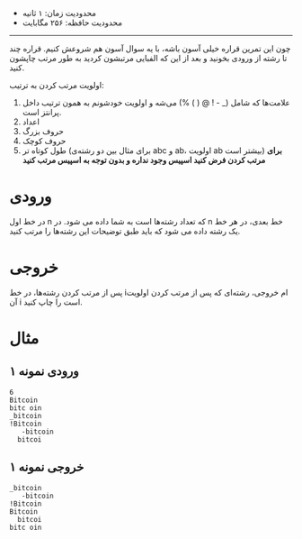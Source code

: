 + محدودیت زمان: ۱ ثانیه
+ محدودیت حافظه: ۲۵۶ مگابایت

----------
چون این تمرین قراره خیلی آسون باشه، با یه سوال آسون هم شروعش کنیم. قراره چند تا رشته از ورودی بخونید و بعد از این که الفبایی مرتبشون کردید به طور مرتب چاپشون کنید.

اولویت مرتب کردن به ترتیب:

1. علامت‌ها که شامل (_ - ! @ ( ) %) می‌شه و اولویت خودشونم به همون ترتیب داخل پرانتز است.
2. اعداد
3. حروف بزرگ
4. حروف کوچک
5. طول کوتاه تر (برای مثال بین دو رشته‌ی abc و ab، اولویت ab بیشتر است)
**برای مرتب کردن فرض کنید اسپیس وجود نداره و بدون توجه به اسپیس مرتب کنید**

# ورودی

در خط اول n که تعداد رشته‌ها است به شما داده می شود. در n خط بعدی، در هر خط یک رشته داده می شود که باید طبق توضیحات این رشته‌ها را مرتب کنید.

# خروجی

پس از مرتب کردن رشته‌ها، در خط iام خروجی، رشته‌ای که پس از مرتب کردن اولویت آن i است را چاپ کنید.

# مثال

## ورودی نمونه ۱

```
6
Bitcoin
bitc oin
_bitcoin
!Bitcoin
   -bitcoin
  bitcoi
```

## خروجی نمونه ۱
```
_bitcoin
   -bitcoin
!Bitcoin
Bitcoin
  bitcoi
bitc oin
```